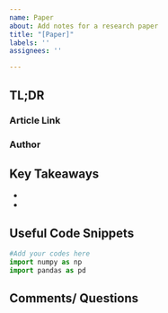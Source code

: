 ```yaml
---
name: Paper
about: Add notes for a research paper
title: "[Paper]"
labels: ''
assignees: ''

---
```


## TL;DR

### Article Link

### Author


## Key Takeaways
* 
* 


## Useful Code Snippets
```python
#Add your codes here
import numpy as np
import pandas as pd

```


## Comments/ Questions
